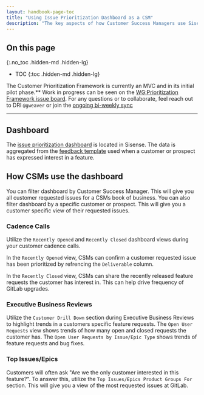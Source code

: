 ```yaml
---
layout: handbook-page-toc
title: "Using Issue Prioritization Dashboard as a CSM"
description: "The key aspects of how Customer Success Managers use Sisense Issue Prioritization Dashboard to drive success for customers."
---
```


## On this page
{:.no_toc .hidden-md .hidden-lg}

- TOC
{:toc .hidden-md .hidden-lg}

The Customer Prioritization Framework is currently an MVC and in its initial pilot phase.** Work in progress can be seen on the [WG:Prioritization Framework issue board](https://gitlab.com/groups/gitlab-com/-/boards/2086332?label_name[]=wg%3Aprioritization%20framework). For any questions or to collaborate, feel reach out to DRI `@gweaver` or join the [ongoing bi-weekly sync](https://docs.google.com/document/d/1oBWNxBSOJKrh3ubHwN5pI8243vBjJ-Y_Cax17A5abII/)

---

## Dashboard

The [issue prioritization dashboard](https://app.periscopedata.com/app/gitlab:safe-intermediate-dashboard/970772/User-Request-Issue-Prioritization---CSM-Customer-View) is located in Sisense. The data is aggregated from the [feedback template](/handbook/product/how-to-engage/#feedback-template) used when a customer or prospect has expressed interest in a feature. 

## How CSMs use the dashboard

You can filter dashboard by Customer Success Manager. This will give you all customer requested issues for a CSMs book of business. You can also filter dashboard by a specific customer or prospect. This will give you a customer specific view of their requested issues. 

### Cadence Calls

Utilize the `Recently Opened` and `Recently Closed` dashboard views during your customer cadence calls. 

In the `Recently Opened` view, CSMs can confirm a customer requested issue has been prioritized by refrencing the `Deliverable` column. 

In the `Recently Closed` view, CSMs can share the recently released feature requests the customer has interest in. This can help drive frequency of GitLab upgrades. 


### Executive Business Reviews

Utilize the `Customer Drill Down` section during Executive Business Reviews to highlight trends in a customers specific feature requests. The `Open User Requests` view shows trends of how many open and closed requests the customer has. The `Open User Requests by Issue/Epic Type` shows trends of feature requests and bug fixes. 

### Top Issues/Epics

Customers will often ask "Are we the only customer interested in this feature?". To answer this, utilize the `Top Issues/Epics Product Groups For` section. This will give you a view of the most requested issues at GitLab. 
